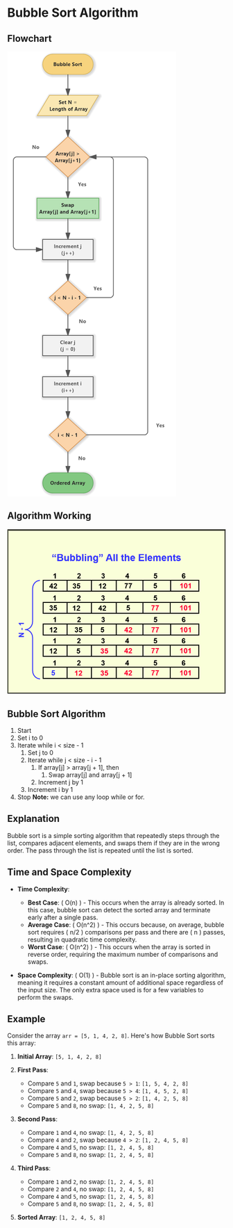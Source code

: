 # **Bubble Sort Algorithm**

## Flowchart
![Flowchart](Flowchart.png)

## Algorithm Working
![Algorithm Working Image](Image.png)

## Bubble Sort Algorithm

1. Start
2. Set i to 0
3. Iterate while i < size - 1
    1. Set j to 0
    2. Iterate while j < size - i - 1
        1. If array[j] > array[j + 1], then
            1. Swap array[j] and array[j + 1]
        2. Increment j by 1
    3. Increment i by 1
4. Stop
**Note:** we can use any loop while or for.

## Explanation

Bubble sort is a simple sorting algorithm that repeatedly steps through the list, compares adjacent elements, and swaps them if they are in the wrong order. The pass through the list is repeated until the list is sorted.

## Time and Space Complexity

- **Time Complexity**:
  - **Best Case**: \( O(n) \) - This occurs when the array is already sorted. In this case, bubble sort can detect the sorted array and terminate early after a single pass.
  - **Average Case**: \( O(n^2) \) - This occurs because, on average, bubble sort requires \( n/2 \) comparisons per pass and there are \( n \) passes, resulting in quadratic time complexity.
  - **Worst Case**: \( O(n^2) \) - This occurs when the array is sorted in reverse order, requiring the maximum number of comparisons and swaps.

- **Space Complexity**: \( O(1) \) - Bubble sort is an in-place sorting algorithm, meaning it requires a constant amount of additional space regardless of the input size. The only extra space used is for a few variables to perform the swaps.

## Example

Consider the array `arr = [5, 1, 4, 2, 8]`. Here's how Bubble Sort sorts this array:

1. **Initial Array**: `[5, 1, 4, 2, 8]`
   
2. **First Pass**:
   - Compare `5` and `1`, swap because `5 > 1`: `[1, 5, 4, 2, 8]`
   - Compare `5` and `4`, swap because `5 > 4`: `[1, 4, 5, 2, 8]`
   - Compare `5` and `2`, swap because `5 > 2`: `[1, 4, 2, 5, 8]`
   - Compare `5` and `8`, no swap: `[1, 4, 2, 5, 8]`

3. **Second Pass**:
   - Compare `1` and `4`, no swap: `[1, 4, 2, 5, 8]`
   - Compare `4` and `2`, swap because `4 > 2`: `[1, 2, 4, 5, 8]`
   - Compare `4` and `5`, no swap: `[1, 2, 4, 5, 8]`
   - Compare `5` and `8`, no swap: `[1, 2, 4, 5, 8]`

4. **Third Pass**:
   - Compare `1` and `2`, no swap: `[1, 2, 4, 5, 8]`
   - Compare `2` and `4`, no swap: `[1, 2, 4, 5, 8]`
   - Compare `4` and `5`, no swap: `[1, 2, 4, 5, 8]`
   - Compare `5` and `8`, no swap: `[1, 2, 4, 5, 8]`

5. **Sorted Array**: `[1, 2, 4, 5, 8]`

